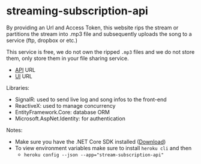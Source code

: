 # streaming-subscription-api

By providing an Url and Access Token, this website rips the stream or partitions the stream into .mp3 file and subsequently uploads the song to a service (ftp, dropbox or etc.)

This service is free, we do not own the ripped `.mp3` files and we do not store them, only store them in your file sharing service.

- [API](https://streaming-subscription.herokuapp.com/) URL
- [UI](https://stream-subscription-ui.herokuapp.com/) URL

Libraries:
  - SignalR: used to send live log and song infos to the front-end
  - ReactiveX: used to manage concurrency
  - EntityFramework.Core: database ORM
  - Microsoft.AspNet.Identity: for authentication

Notes:
- Make sure you have the .NET Core SDK installed ([Download](https://www.microsoft.com/net/learn/get-started))
- To view environment variables make sure to install `heroku cli` and then
  - `heroku config --json --app="stream-subscription-api"`
